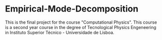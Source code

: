 # Empirical-Mode-Decomposition
 
This is the final project for the course "Computational Physics". This course is a second year course in the degree of Tecnological Physics Engeneering in Instituto Superior Técnico - Universidade de Lisboa.
